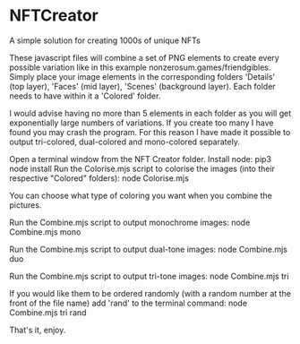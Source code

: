# NFTCreator
A simple solution for creating 1000s of unique NFTs

These javascript files will combine a set of PNG elements to create every possible variation like in this example nonzerosum.games/friendgibles. Simply place your image elements in the corresponding folders 'Details' (top layer), 'Faces' (mid layer), 'Scenes' (background layer). Each folder needs to have within it a 'Colored' folder.

I would advise having no more than 5 elements in each folder as you will get exponentially large numbers of variations. If you create too many I have found you may crash the program. For this reason I have made it possible to output tri-colored, dual-colored and mono-colored separately.

Open a terminal window from the NFT Creator folder.
Install node:
pip3 node install
Run the Colorise.mjs script to colorise the images (into their respective "Colored" folders):
node Colorise.mjs

You can choose what type of coloring you want when you combine the pictures.

Run the Combine.mjs script to output monochrome images:
node Combine.mjs mono

Run the Combine.mjs script to output dual-tone images:
node Combine.mjs duo

Run the Combine.mjs script to output tri-tone images:
node Combine.mjs tri

If you would like them to be ordered randomly (with a random number at the front of the file name) add 'rand' to the terminal command:
node Combine.mjs tri rand

That's it, enjoy.

